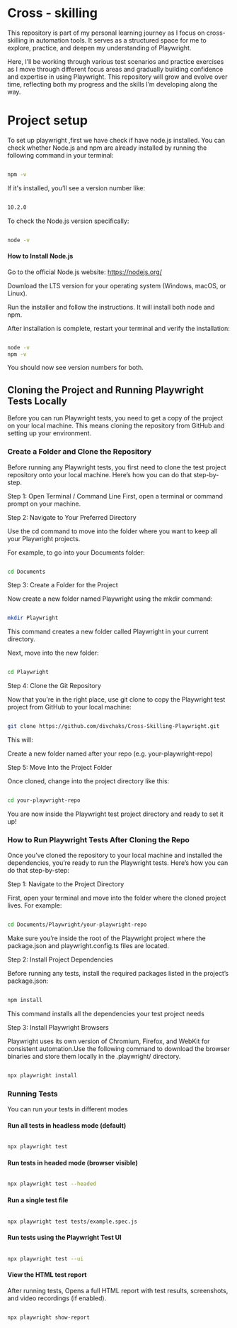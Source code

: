 # Cross - skilling 

This repository is part of my personal learning journey as I focus on cross-skilling in automation tools. It serves as a structured space for me to explore, practice, and deepen my understanding of Playwright.

Here, I’ll be working through various test scenarios and practice exercises as I move through different focus areas and gradually building confidence and expertise in using Playwright. This repository will grow and evolve over time, reflecting both my progress and the skills I’m developing along the way.


# Project setup

To set up playwright ,first we have check if have node.js installed. You can check whether Node.js and npm are already installed by running the following command in your terminal:

```bash

npm -v
```
If it's installed, you’ll see a version number like:

```bash

10.2.0
```
To check the Node.js version specifically:

```bash

node -v
```

#### How to Install Node.js
Go to the official Node.js website:
https://nodejs.org/

Download the LTS version for your operating system (Windows, macOS, or Linux).

Run the installer and follow the instructions. It will install both node and npm.

After installation is complete, restart your terminal and verify the installation:

```bash

node -v
npm -v
```
You should now see version numbers for both.

## Cloning the Project and Running Playwright Tests Locally
Before you can run Playwright tests, you need to get a copy of the project on your local machine. This means cloning the repository from GitHub and setting up your environment.


### Create a Folder and Clone the Repository
Before running any Playwright tests, you first need to clone the test project repository onto your local machine. Here’s how you can do that step-by-step.

 Step 1: Open Terminal / Command Line
First, open a terminal or command prompt on your machine.


Step 2: Navigate to Your Preferred Directory  

Use the cd command to move into the folder where you want to keep all your Playwright projects.

For example, to go into your Documents folder:

```bash

cd Documents
```


Step 3: Create a Folder for the Project  

Now create a new folder named Playwright using the mkdir command:

```bash

mkdir Playwright
```
This command creates a new folder called Playwright in your current directory.

Next, move into the new folder:

```bash

cd Playwright
```
Step 4: Clone the Git Repository  

Now that you're in the right place, use git clone to copy the Playwright test project from GitHub to your local machine:

```bash

git clone https://github.com/divchaks/Cross-Skilling-Playwright.git

```


This will:

Create a new folder named after your repo (e.g. your-playwright-repo)



 Step 5: Move Into the Project Folder  
 
Once cloned, change into the project directory like this:

```bash

cd your-playwright-repo
```
You are now inside the Playwright test project directory and ready to set it up!

### How to Run Playwright Tests After Cloning the Repo
Once you’ve cloned the repository to your local machine and installed the dependencies, you’re ready to run the Playwright tests. Here’s how you can do that step-by-step:

Step 1: Navigate to the Project Directory  

First, open your terminal and move into the folder where the cloned project lives. For example:

```bash

cd Documents/Playwright/your-playwright-repo
```
Make sure you’re inside the root of the Playwright project where the package.json and playwright.config.ts files are located.

Step 2: Install Project Dependencies  

Before running any tests, install the required packages listed in the project’s package.json:

```bash

npm install
```
This command installs all the  dependencies your test project needs



Step 3: Install Playwright Browsers  

Playwright uses its own version of Chromium, Firefox, and WebKit for consistent automation.Use the following command to download the browser binaries and store them locally in the .playwright/ directory.


```bash

npx playwright install
```



###  Running Tests
You can run your tests in different modes 

#### Run all tests in headless mode (default)
```bash

npx playwright test
```

#### Run tests in headed mode (browser visible)
```bash

npx playwright test --headed
````


#### Run a single test file

```bash

npx playwright test tests/example.spec.js
```


#### Run tests using the Playwright Test UI

```bash

npx playwright test --ui
```


#### View the HTML test report
After running tests, Opens a full HTML report with test results, screenshots, and video recordings (if enabled).

```bash

npx playwright show-report
```







